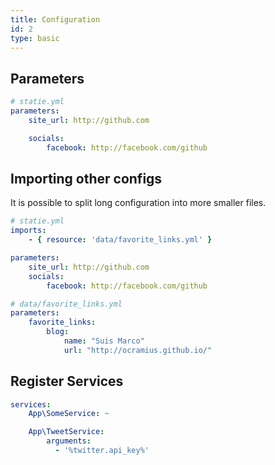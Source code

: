 ```yaml
---
title: Configuration
id: 2
type: basic
---
```


## Parameters

```yaml
# statie.yml
parameters:
    site_url: http://github.com

    socials:
        facebook: http://facebook.com/github
```

## Importing other configs
It is possible to split long configuration into more smaller files.

```yaml
# statie.yml
imports:
    - { resource: 'data/favorite_links.yml' }

parameters:
    site_url: http://github.com
    socials:
        facebook: http://facebook.com/github
```

```yaml
# data/favorite_links.yml
parameters:
    favorite_links:
        blog:
            name: "Suis Marco"
            url: "http://ocramius.github.io/"
```

## Register Services

```yaml
services:
    App\SomeService: ~

    App\TweetService:
        arguments:
          - '%twitter.api_key%'
```
